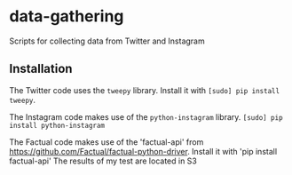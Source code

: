 data-gathering
==============

Scripts for collecting data from Twitter and Instagram

Installation
------------

The Twitter code uses the `tweepy` library. Install it with `[sudo] pip install tweepy`.

The Instagram code makes use of the `python-instagram` library. `[sudo] pip install python-instagram`

The Factual code makes use of the 'factual-api' from https://github.com/Factual/factual-python-driver. Install it with 'pip install factual-api' The results of my test are located in S3
